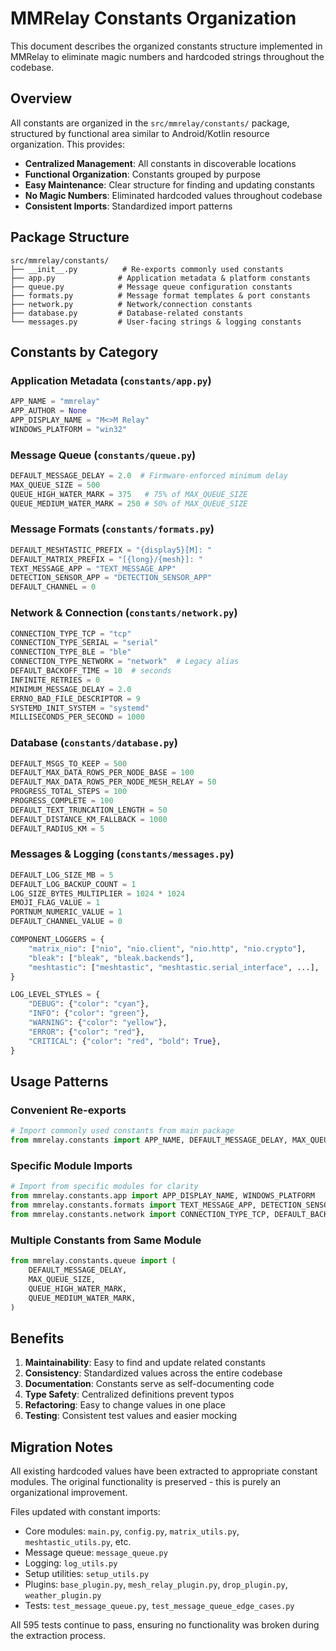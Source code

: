 # MMRelay Constants Organization

This document describes the organized constants structure implemented in MMRelay to eliminate magic numbers and hardcoded strings throughout the codebase.

## Overview

All constants are organized in the `src/mmrelay/constants/` package, structured by functional area similar to Android/Kotlin resource organization. This provides:

- **Centralized Management**: All constants in discoverable locations
- **Functional Organization**: Constants grouped by purpose
- **Easy Maintenance**: Clear structure for finding and updating constants
- **No Magic Numbers**: Eliminated hardcoded values throughout codebase
- **Consistent Imports**: Standardized import patterns

## Package Structure

```text
src/mmrelay/constants/
├── __init__.py          # Re-exports commonly used constants
├── app.py              # Application metadata & platform constants
├── queue.py            # Message queue configuration constants
├── formats.py          # Message format templates & port constants
├── network.py          # Network/connection constants
├── database.py         # Database-related constants
└── messages.py         # User-facing strings & logging constants
```

## Constants by Category

### Application Metadata (`constants/app.py`)

```python
APP_NAME = "mmrelay"
APP_AUTHOR = None
APP_DISPLAY_NAME = "M<>M Relay"
WINDOWS_PLATFORM = "win32"
```

### Message Queue (`constants/queue.py`)

```python
DEFAULT_MESSAGE_DELAY = 2.0  # Firmware-enforced minimum delay
MAX_QUEUE_SIZE = 500
QUEUE_HIGH_WATER_MARK = 375   # 75% of MAX_QUEUE_SIZE
QUEUE_MEDIUM_WATER_MARK = 250 # 50% of MAX_QUEUE_SIZE
```

### Message Formats (`constants/formats.py`)

```python
DEFAULT_MESHTASTIC_PREFIX = "{display5}[M]: "
DEFAULT_MATRIX_PREFIX = "[{long}/{mesh}]: "
TEXT_MESSAGE_APP = "TEXT_MESSAGE_APP"
DETECTION_SENSOR_APP = "DETECTION_SENSOR_APP"
DEFAULT_CHANNEL = 0
```

### Network & Connection (`constants/network.py`)

```python
CONNECTION_TYPE_TCP = "tcp"
CONNECTION_TYPE_SERIAL = "serial"
CONNECTION_TYPE_BLE = "ble"
CONNECTION_TYPE_NETWORK = "network"  # Legacy alias
DEFAULT_BACKOFF_TIME = 10  # seconds
INFINITE_RETRIES = 0
MINIMUM_MESSAGE_DELAY = 2.0
ERRNO_BAD_FILE_DESCRIPTOR = 9
SYSTEMD_INIT_SYSTEM = "systemd"
MILLISECONDS_PER_SECOND = 1000
```

### Database (`constants/database.py`)

```python
DEFAULT_MSGS_TO_KEEP = 500
DEFAULT_MAX_DATA_ROWS_PER_NODE_BASE = 100
DEFAULT_MAX_DATA_ROWS_PER_NODE_MESH_RELAY = 50
PROGRESS_TOTAL_STEPS = 100
PROGRESS_COMPLETE = 100
DEFAULT_TEXT_TRUNCATION_LENGTH = 50
DEFAULT_DISTANCE_KM_FALLBACK = 1000
DEFAULT_RADIUS_KM = 5
```

### Messages & Logging (`constants/messages.py`)

```python
DEFAULT_LOG_SIZE_MB = 5
DEFAULT_LOG_BACKUP_COUNT = 1
LOG_SIZE_BYTES_MULTIPLIER = 1024 * 1024
EMOJI_FLAG_VALUE = 1
PORTNUM_NUMERIC_VALUE = 1
DEFAULT_CHANNEL_VALUE = 0

COMPONENT_LOGGERS = {
    "matrix_nio": ["nio", "nio.client", "nio.http", "nio.crypto"],
    "bleak": ["bleak", "bleak.backends"],
    "meshtastic": ["meshtastic", "meshtastic.serial_interface", ...],
}

LOG_LEVEL_STYLES = {
    "DEBUG": {"color": "cyan"},
    "INFO": {"color": "green"},
    "WARNING": {"color": "yellow"},
    "ERROR": {"color": "red"},
    "CRITICAL": {"color": "red", "bold": True},
}
```

## Usage Patterns

### Convenient Re-exports

```python
# Import commonly used constants from main package
from mmrelay.constants import APP_NAME, DEFAULT_MESSAGE_DELAY, MAX_QUEUE_SIZE
```

### Specific Module Imports

```python
# Import from specific modules for clarity
from mmrelay.constants.app import APP_DISPLAY_NAME, WINDOWS_PLATFORM
from mmrelay.constants.formats import TEXT_MESSAGE_APP, DETECTION_SENSOR_APP
from mmrelay.constants.network import CONNECTION_TYPE_TCP, DEFAULT_BACKOFF_TIME
```

### Multiple Constants from Same Module

```python
from mmrelay.constants.queue import (
    DEFAULT_MESSAGE_DELAY,
    MAX_QUEUE_SIZE,
    QUEUE_HIGH_WATER_MARK,
    QUEUE_MEDIUM_WATER_MARK,
)
```

## Benefits

1. **Maintainability**: Easy to find and update related constants
2. **Consistency**: Standardized values across the entire codebase
3. **Documentation**: Constants serve as self-documenting code
4. **Type Safety**: Centralized definitions prevent typos
5. **Refactoring**: Easy to change values in one place
6. **Testing**: Consistent test values and easier mocking

## Migration Notes

All existing hardcoded values have been extracted to appropriate constant modules. The original functionality is preserved - this is purely an organizational improvement.

Files updated with constant imports:

- Core modules: `main.py`, `config.py`, `matrix_utils.py`, `meshtastic_utils.py`, etc.
- Message queue: `message_queue.py`
- Logging: `log_utils.py`
- Setup utilities: `setup_utils.py`
- Plugins: `base_plugin.py`, `mesh_relay_plugin.py`, `drop_plugin.py`, `weather_plugin.py`
- Tests: `test_message_queue.py`, `test_message_queue_edge_cases.py`

All 595 tests continue to pass, ensuring no functionality was broken during the extraction process.

